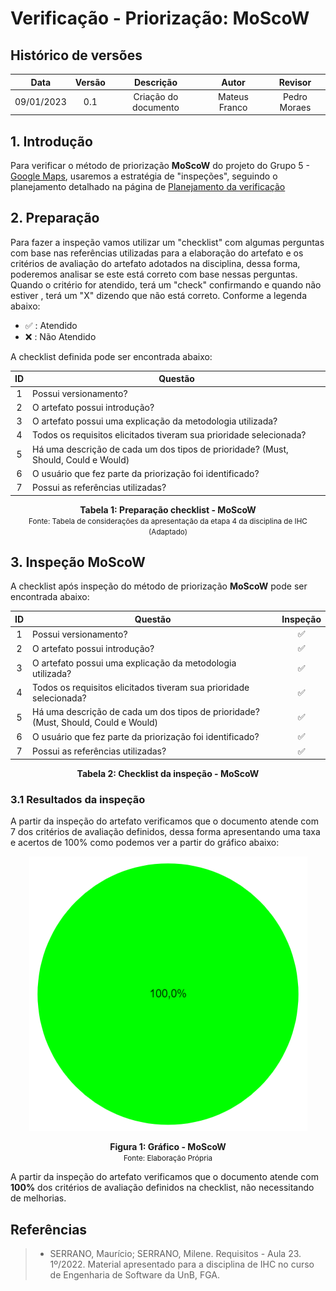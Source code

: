 # Verificação - Priorização: MoScoW

## Histórico de versões
| Data | Versão | Descrição | Autor | Revisor |
| :---: | :---: | :---: | :---: | :---: |
| 09/01/2023 | 0.1 | Criação do documento | Mateus Franco | Pedro Moraes |

## 1. Introdução

Para verificar o método de priorização **MoScoW** do projeto do Grupo 5 - [Google Maps](https://requisitos-de-software.github.io/2022.2-GoogleMaps/), usaremos a estratégia de "inspeções", seguindo o planejamento detalhado na página de [Planejamento da verificação](../planejamento.md)

## 2. Preparação

Para fazer a inspeção vamos utilizar um "checklist" com algumas perguntas com base nas referências utilizadas para a elaboração do artefato e os critérios de avaliação do artefato adotados na disciplina, dessa forma, poderemos analisar se este está correto com base nessas perguntas. Quando o critério for atendido, terá um "check" confirmando e quando não estiver , terá um "X" dizendo que não está correto. Conforme a legenda abaixo:

- ✅ : Atendido
- ❌ : Não Atendido

A checklist definida pode ser encontrada abaixo:

<center>

| ID | Questão |
| :---: | --- |
| 1 | Possui versionamento? |
| 2 | O artefato possui introdução? |
| 3 | O artefato possui uma explicação da metodologia utilizada? |
| 4 | Todos os requisitos elicitados tiveram sua prioridade selecionada? |
| 5 | Há uma descrição de cada um dos tipos de prioridade? (Must, Should, Could e Would) | 
| 6 | O usuário que fez parte da priorização foi identificado? |
| 7 | Possui as referências utilizadas? |

</center>

<figcaption align='center'>
    <b>Tabela 1: Preparação checklist - MoScoW </b>
    <br><small> Fonte: Tabela de considerações da apresentação da etapa 4 da disciplina de IHC (Adaptado)</small>
</figcaption>


## 3. Inspeção MoScoW

A checklist após inspeção do método de priorização **MoScoW** pode ser encontrada abaixo:

<center>

| ID | Questão | Inspeção |
| :---: | --- | :---: |
| 1 | Possui versionamento? |✅|
| 2 | O artefato possui introdução? |✅|
| 3 | O artefato possui uma explicação da metodologia utilizada? |✅|
| 4 | Todos os requisitos elicitados tiveram sua prioridade selecionada? |✅|
| 5 | Há uma descrição de cada um dos tipos de prioridade? (Must, Should, Could e Would) |✅| 
| 6 | O usuário que fez parte da priorização foi identificado? |✅|
| 7 | Possui as referências utilizadas? |✅|


</center>

<figcaption align='center'>
    <b>Tabela 2: Checklist da inspeção - MoScoW </b>
</figcaption>

### 3.1 Resultados da inspeção
 A partir da inspeção do artefato verificamos que o documento atende com 7 dos critérios de avaliação definidos, dessa forma apresentando uma taxa e acertos de 100% como podemos ver a partir do gráfico abaixo:

<center>

![Grafico](../assets/../../assets/verificacao/grafico-personas.png)

</center>

<figcaption align='center'>
    <b>Figura 1: Gráfico - MoScoW  </b>
    <br><small> Fonte: Elaboração Própria </small>
</figcaption>


 A partir da inspeção do artefato verificamos que o documento atende com **100%** dos critérios de avaliação definidos na checklist, não necessitando de melhorias.


## Referências

> * SERRANO, Maurício; SERRANO, Milene. Requisitos - Aula 23. 1º/2022. Material apresentado para a disciplina de IHC no curso de Engenharia de Software da UnB, FGA.
